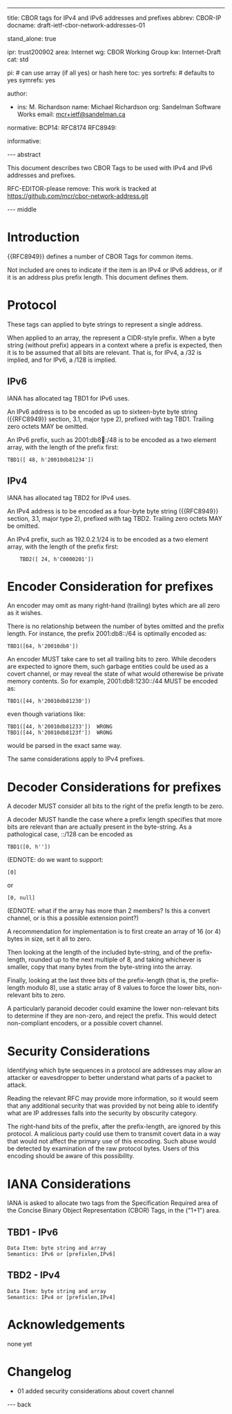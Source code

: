 ---
title: CBOR tags for IPv4 and IPv6 addresses and prefixes
abbrev: CBOR-IP
docname: draft-ietf-cbor-network-addresses-01

stand_alone: true

ipr: trust200902
area: Internet
wg: CBOR Working Group
kw: Internet-Draft
cat: std

pi:    # can use array (if all yes) or hash here
  toc: yes
  sortrefs:   # defaults to yes
  symrefs: yes

author:


- ins: M. Richardson
  name: Michael Richardson
  org: Sandelman Software Works
  email: mcr+ietf@sandelman.ca

normative:
  BCP14: RFC8174
  RFC8949:

informative:

--- abstract

This document describes two CBOR Tags to be used with IPv4 and IPv6 addresses and prefixes.

RFC-EDITOR-please remove: This work is tracked at https://github.com/mcr/cbor-network-address.git

--- middle

# Introduction

{{RFC8949}} defines a number of CBOR Tags for common items.

Not included are ones to indicate if the item is an IPv4 or IPv6 address, or if it is an
address plus prefix length.
This document defines them.

# Protocol

These tags can applied to byte strings to represent a single address.

When applied to an array, the represent a CIDR-style prefix.
When a byte string (without prefix) appears in a context where a prefix is expected, then it is to be assumed that all bits are relevant.
That is, for IPv4, a /32 is implied, and for IPv6, a /128 is implied.

## IPv6

IANA has allocated tag TBD1 for IPv6 uses.

An IPv6 address is to be encoded as up to sixteen-byte byte string ({{RFC8949}} section, 3.1, major type 2), prefixed with tag TBD1.  Trailing zero octets MAY be omitted.

An IPv6 prefix, such as 2001:db8:1234::/48 is to be encoded as a two element array,
with the length of the prefix first:

~~~~
TBD1([ 48, h'20010db81234'])
~~~~

## IPv4

IANA has allocated tag TBD2 for IPv4 uses.

An IPv4 address is to be encoded as a four-byte byte string ({{RFC8949}} section, 3.1, major type 2), prefixed with tag TBD2. Trailing zero octets MAY be omitted.

An IPv4 prefix, such as 192.0.2.1/24 is to be encoded as a two element array, with the length of the prefix first:

~~~~
    TBD2([ 24, h'C0000201'])
~~~~

# Encoder Consideration for prefixes

An encoder may omit as many right-hand (trailing) bytes which are all zero as it wishes.

There is no relationship between the number of bytes omitted and the prefix length.
For instance, the prefix 2001:db8::/64 is optimally encoded as:

~~~~
TBD1([64, h'20010db8'])
~~~~

An encoder MUST take care to set all trailing bits to zero.  While decoders are expected to ignore them, such garbage entities could be used as a covert channel, or may reveal the state of what would otherewise be private memory contents.  So for example, 2001:db8:1230::/44
MUST be encoded as:

~~~~
TBD1([44, h'20010db81230'])
~~~~

even though variations like:

~~~~
TBD1([44, h'20010db81233'])  WRONG
TBD1([44, h'20010db8123f'])  WRONG
~~~~

would be parsed in the exact same way.

The same considerations apply to IPv4 prefixes.

# Decoder Considerations for prefixes

A decoder MUST consider all bits to the right of the prefix length to be zero.

A decoder MUST handle the case where a prefix length specifies that more bits are relevant than are actually present in the byte-string.  As a pathological case, ::/128 can be
encoded as

~~~~
TBD1([0, h''])
~~~~

(EDNOTE: do we want to support:

~~~~
[0]
~~~~

or

~~~~
[0, null]
~~~~

(EDNOTE: what if the array has more than 2 members?  Is this a convert channel, or is this a possible extension point?)

A recommendation for implementation is to first create an array of 16 (or 4) bytes in size, set it all to zero.

Then looking at the length of the included byte-string, and of the
prefix-length, rounded up to the next multiple of 8, and taking whichever is smaller,
copy that many bytes from the byte-string into the array.

Finally, looking at the last three bits of the prefix-length (that is, the prefix-length modulo 8), use a static array of 8 values to force the lower bits, non-relevant bits to zero.

A particularly paranoid decoder could examine the lower non-relevant bits to determine if they are non-zero, and reject the prefix.
This would detect non-compliant encoders, or a possible covert channel.

# Security Considerations

Identifying which byte sequences in a protocol are addresses may allow an attacker or eavesdropper to better understand what parts of a packet to attack.

Reading the relevant RFC may provide more information, so it would seem that any additional
security that was provided by not being able to identify what are IP addresses falls into the security by obscurity category.

The right-hand bits of the prefix, after the prefix-length, are ignored by this protocol.
A malicious party could use them to transmit covert data in a way that would not affect the primary use of this encoding.
Such abuse would be detected by examination of the raw protocol bytes.
Users of this encoding should be aware of this possibility.

# IANA Considerations

IANA is asked to allocate two tags from the Specification Required area of the Concise Binary Object Representation (CBOR) Tags, in the ("1+1") area.

## TBD1 - IPv6

~~~~
Data Item: byte string and array
Semantics: IPv6 or [prefixlen,IPv6]
~~~~

## TBD2 - IPv4

~~~~
Data Item: byte string and array
Semantics: IPv4 or [prefixlen,IPv4]
~~~~

# Acknowledgements

none yet

# Changelog

* 01 added security considerations about covert channel


--- back

